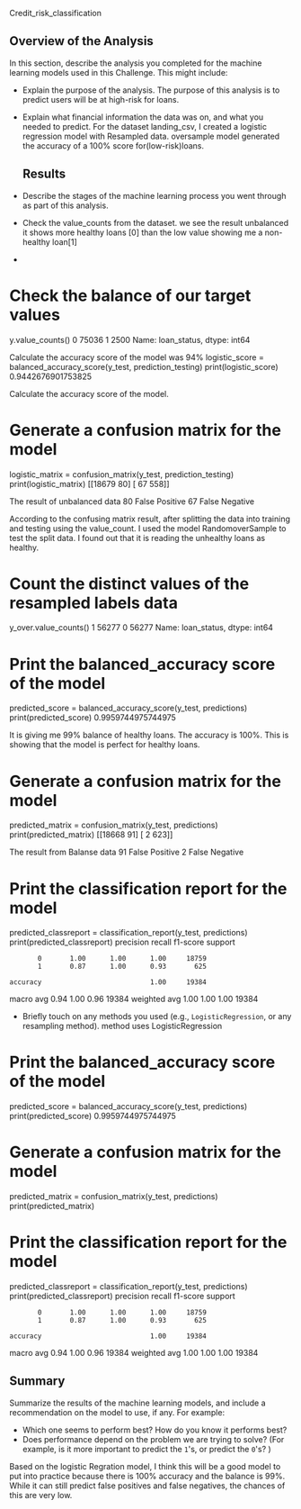  Credit_risk_classification
 ## Overview of the Analysis

In this section, describe the analysis you completed for the machine learning models used in this Challenge. This might include:

* Explain the purpose of the analysis.
  The purpose of this analysis is to predict users will be at high-risk for loans.
  
* Explain what financial information the data was on, and what you needed to predict.
  For the dataset landing_csv, I created a logistic regression model with Resampled data. oversample  model generated the accuracy of a 100% score
  for(low-risk)loans.

  ## Results
* Describe the stages of the machine learning process you went through as part of this analysis.
* Check the value_counts from the dataset. we see the result unbalanced it shows more healthy loans [0] than the low value showing me a non-healthy loan[1]
* 
# Check the balance of our target values
y.value_counts()
0    75036
1     2500
Name: loan_status, dtype: int64

Calculate the accuracy score of the model was 94%
logistic_score = balanced_accuracy_score(y_test, prediction_testing)
print(logistic_score)
0.9442676901753825

Calculate the accuracy score of the model.
# Generate a confusion matrix for the model
logistic_matrix = confusion_matrix(y_test, prediction_testing)
print(logistic_matrix)
[[18679    80]
 [   67   558]]
 
 The result of unbalanced data
 80 False Positive 
 67 False Negative
 
According to the confusing matrix result, after splitting the data into training and testing  using the value_count. I used the model RandomoverSample to test the split data. I found out that it is reading the unhealthy loans as healthy.
 
# Count the distinct values of the resampled labels data
y_over.value_counts()
1    56277
0    56277
Name: loan_status, dtype: int64

# Print the balanced_accuracy score of the model 
predicted_score = balanced_accuracy_score(y_test, predictions)
print(predicted_score)
0.9959744975744975

It is giving me 99% balance of healthy loans. The accuracy is 100%. This is showing that the model is perfect for healthy loans. 

# Generate a confusion matrix for the model
predicted_matrix = confusion_matrix(y_test, predictions)
print(predicted_matrix)
[[18668    91]
 [    2   623]]
 
 The result from Balanse data
 91 False Positive 
 2 False Negative

 
# Print the classification report for the model
predicted_classreport = classification_report(y_test, predictions)
print(predicted_classreport)
              precision    recall  f1-score   support

           0       1.00      1.00      1.00     18759
           1       0.87      1.00      0.93       625

    accuracy                           1.00     19384
   macro avg       0.94      1.00      0.96     19384
weighted avg       1.00      1.00      1.00     19384

* Briefly touch on any methods you used (e.g., `LogisticRegression`, or any resampling method).
   method uses LogisticRegression

# Print the balanced_accuracy score of the model 
predicted_score = balanced_accuracy_score(y_test, predictions)
print(predicted_score)
0.9959744975744975
# Generate a confusion matrix for the model
predicted_matrix = confusion_matrix(y_test, predictions)
print(predicted_matrix)

# Print the classification report for the model
predicted_classreport = classification_report(y_test, predictions)
print(predicted_classreport)
              precision    recall  f1-score   support

           0       1.00      1.00      1.00     18759
           1       0.87      1.00      0.93       625

    accuracy                           1.00     19384
   macro avg       0.94      1.00      0.96     19384
weighted avg       1.00      1.00      1.00     19384

## Summary

Summarize the results of the machine learning models, and include a recommendation on the model to use, if any. For example:
* Which one seems to perform best? How do you know it performs best?
* Does performance depend on the problem we are trying to solve? (For example, is it more important to predict the `1`'s, or predict the `0`'s? )
  
Based on the logistic Regration model, I think this will be a good  model to put into practice because there is 100% accuracy and the balance is 99%. While it can still predict false positives and false negatives, the chances of this are very low.

